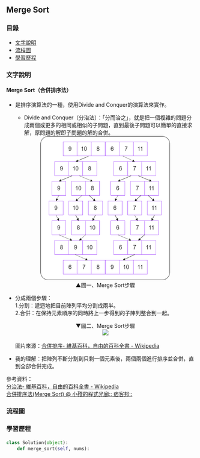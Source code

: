 ## Merge Sort
### 目錄
* [文字說明](#文字說明)
* [流程圖](#流程圖)
* [學習歷程](#學習歷程)
### 文字說明
#### Merge Sort（合併排序法）
* 是排序演算法的一種，使用Divide and Conquer的演算法來實作。
  * Divide and Conquer（分治法）：「分而治之」，就是把一個複雜的問題分成兩個或更多的相同或相似的子問題，直到最後子問題可以簡單的直接求解，原問題的解即子問題的解的合併。
  <div align=center><img width="345" height="382.5" src="https://github.com/ChengShaoChi/Learning-Note/blob/master/Image/Merge%20Sort%202.png?raw=true"/></div>    
  <div align=center>▲圖一、Merge Sort步驟</div>
* 分成兩個步驟：    
   1.分割：遞迴地把目前陣列平均分割成兩半。    
   2.合併：在保持元素順序的同時將上一步得到的子陣列整合到一起。    
   <div align=center>▼圖二、Merge Sort步驟</div>    
   <div align=center><img src="https://upload.wikimedia.org/wikipedia/commons/c/cc/Merge-sort-example-300px.gif"/></div>    
   
   圖片來源：[合併排序- 維基百科，自由的百科全書 - Wikipedia](https://zh.wikipedia.org/wiki/%E5%BD%92%E5%B9%B6%E6%8E%92%E5%BA%8F)
* 我的理解：把陣列不斷分割到只剩一個元素後，兩個兩個進行排序並合併，直到全部合併完成。
   
參考資料：    
[分治法- 維基百科，自由的百科全書 - Wikipedia](https://zh.wikipedia.org/wiki/%E5%88%86%E6%B2%BB%E6%B3%95)    
[合併排序法(Merge Sort) @ 小殘的程式光廊:: 痞客邦::](https://emn178.pixnet.net/blog/post/87965707)

### 流程圖
### 學習歷程
```Python
class Solution(object):
    def merge_sort(self, nums):
